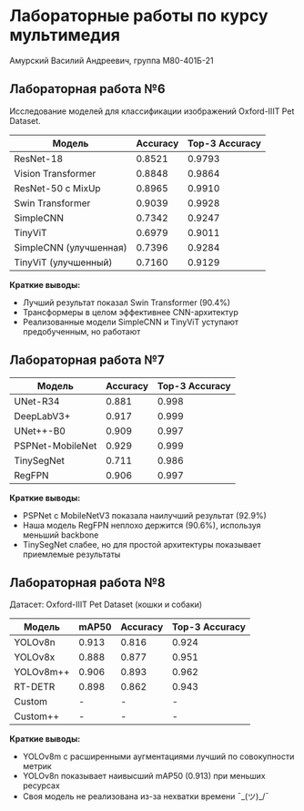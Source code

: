 # Лабораторные работы по курсу мультимедия
Амурский Василий Андреевич, группа М80-401Б-21

## Лабораторная работа №6

Исследование моделей для классификации изображений Oxford-IIIT Pet Dataset.

| Модель                     | Accuracy | Top-3 Accuracy |
|----------------------------|----------|----------------|
| ResNet-18                  | 0.8521   | 0.9793         |
| Vision Transformer         | 0.8848   | 0.9864         |
| ResNet-50 с MixUp          | 0.8965   | 0.9910         |
| Swin Transformer           | 0.9039   | 0.9928         |
| SimpleCNN                  | 0.7342   | 0.9247         |
| TinyViT                    | 0.6979   | 0.9011         |
| SimpleCNN (улучшенная)     | 0.7396   | 0.9284         |
| TinyViT (улучшенный)       | 0.7160   | 0.9129         |

**Краткие выводы:** 
- Лучший результат показал Swin Transformer (90.4%)
- Трансформеры в целом эффективнее CNN-архитектур
- Реализованные модели SimpleCNN и TinyViT уступают предобученным, но работают

## Лабораторная работа №7

| Модель             | Accuracy | Top-3 Accuracy |
|--------------------|----------|----------------|
| UNet-R34           | 0.881    | 0.998          |
| DeepLabV3+         | 0.917    | 0.999          |
| UNet++-B0          | 0.909    | 0.997          |
| PSPNet-MobileNet   | 0.929    | 0.999          |
| TinySegNet         | 0.711    | 0.986          |
| RegFPN             | 0.906    | 0.997          |

**Краткие выводы:**
- PSPNet с MobileNetV3 показала наилучший результат (92.9%)
- Наша модель RegFPN неплохо держится (90.6%), используя меньший backbone
- TinySegNet слабее, но для простой архитектуры показывает приемлемые результаты

## Лабораторная работа №8

Датасет: Oxford-IIIT Pet Dataset (кошки и собаки)

| Модель           | mAP50  | Accuracy | Top-3 Accuracy |
|------------------|--------|----------|----------------|
| YOLOv8n          | 0.913  | 0.816    | 0.924          |
| YOLOv8x          | 0.888  | 0.877    | 0.951          |
| YOLOv8m++        | 0.906  | 0.893    | 0.962          |
| RT-DETR          | 0.898  | 0.862    | 0.943          |
| Custom           | -      | -        | -              |
| Custom++         | -      | -        | -              |

**Краткие выводы:**
- YOLOv8m с расширенными аугментациями лучший по совокупности метрик
- YOLOv8n показывает наивысший mAP50 (0.913) при меньших ресурсах
- Своя модель не реализована из-за нехватки времени ¯\_(ツ)_/¯
